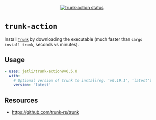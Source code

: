 <p align="center">
  <a href="https://github.com/jetli/trunk-action/actions"><img alt="trunk-action status" src="https://github.com/jetli/trunk-action/workflows/build-test/badge.svg"></a>
</p>

# `trunk-action`

Install [`Trunk`](https://github.com/trunk-rs/trunk) by downloading the
executable (much faster than `cargo install trunk`, seconds vs minutes).

## Usage

```yaml
- uses: jetli/trunk-action@v0.5.0
  with:
    # Optional version of trunk to install(eg. 'v0.19.1', 'latest')
    version: 'latest'
```

## Resources

- https://github.com/trunk-rs/trunk

